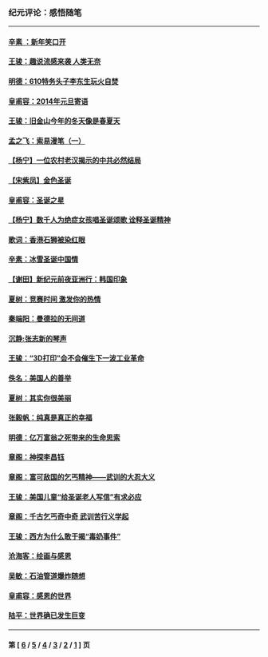 ### 纪元评论：感悟随笔
---
#### [辛素 ：新年笑口开](../../pages/nsc1035/n4048798.md) 
#### [王骏：趣说流感来袭 人类无奈](../../pages/nsc1035/n4049090.md) 
#### [明德：610特务头子李东生玩火自焚](../../pages/nsc1035/n4047791.md) 
#### [皇甫容：2014年元旦寄语](../../pages/nsc1035/n4047104.md) 
#### [王骏：旧金山今年的冬天像是春夏天](../../pages/nsc1035/n4046434.md) 
#### [孟之飞：索易漫笔（一）](../../pages/nsc1035/n4044013.md) 
#### [【杨宁】一位农村老汉揭示的中共必然结局](../../pages/nsc1035/n4043902.md) 
#### [【宋紫凤】金色圣诞](../../pages/nsc1035/n4043097.md) 
#### [皇甫容：圣诞之星](../../pages/nsc1035/n4042726.md) 
#### [【杨宁】数千人为绝症女孩唱圣诞颂歌 诠释圣诞精神](../../pages/nsc1035/n4042277.md) 
#### [歌词：香港石狮被染红眼](../../pages/nsc1035/n4041572.md) 
#### [辛素：冰雪圣诞中国情](../../pages/nsc1035/n4041554.md) 
#### [【谢田】新纪元前夜亚洲行：韩国印象](../../pages/nsc1035/n4041259.md) 
#### [夏树：竞赛时间 激发你的热情](../../pages/nsc1035/n4036943.md) 
#### [秦端阳：曼德拉的无间道](../../pages/nsc1035/n4035155.md) 
#### [沉静:张志新的琴声](../../pages/nsc1035/n4034542.md) 
#### [王骏：“3D打印”会不会催生下一波工业革命](../../pages/nsc1035/n4032444.md) 
#### [佚名：美国人的善举](../../pages/nsc1035/n4032230.md) 
#### [夏树：其实你很美丽](../../pages/nsc1035/n4031446.md) 
#### [张毅帆：纯真是真正的幸福](../../pages/nsc1035/n4030565.md) 
#### [明德：亿万富翁之死带来的生命思索](../../pages/nsc1035/n4030137.md) 
#### [章阁：神探李昌钰](../../pages/nsc1035/n4029345.md) 
#### [章阁：富可敌国的乞丐精神——武训的大忍大义](../../pages/nsc1035/n4028732.md) 
#### [王骏：美国儿童“给圣诞老人写信”有求必应](../../pages/nsc1035/n4028736.md) 
#### [章阁：千古乞丐奇中奇 武训苦行义学起](../../pages/nsc1035/n4027246.md) 
#### [王骏：西方为什么敢于揭“毒奶事件”](../../pages/nsc1035/n4024312.md) 
#### [沧海客：绘画与感恩](../../pages/nsc1035/n4022393.md) 
#### [吴敏：石油管道爆炸随想](../../pages/nsc1035/n4022346.md) 
#### [皇甫容：感恩的世界](../../pages/nsc1035/n4022094.md) 
#### [陆平：世界确已发生巨变](../../pages/nsc1035/n4021467.md) 

---
#### 第 [ [6](./6.md) / [5](./5.md) / [4](./4.md) / [3](./3.md) / [2](./2.md) / [1](./1.md) ] 页
